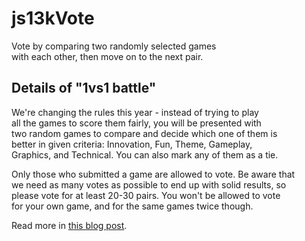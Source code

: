 # js13kVote
Vote by comparing two randomly selected games\
with each other, then move on to the next pair.

## Details of "1vs1 battle"
We're changing the rules this year - instead of trying to play\
all the games to score them fairly, you will be presented with\
two random games to compare and decide which one of them is\
better in given criteria: Innovation, Fun, Theme, Gameplay,\
Graphics, and Technical. You can also mark any of them as a tie.

Only those who submitted a game are allowed to vote. Be aware that\
we need as many votes as possible to end up with solid results, so\
please vote for at least 20-30 pairs. You won't be allowed to vote\
for your own game, and for the same games twice though.

Read more in [this blog post](https://medium.com/js13kgames/new-voting-system-judging-and-selecting-winners-1fcf27dfda5e).
